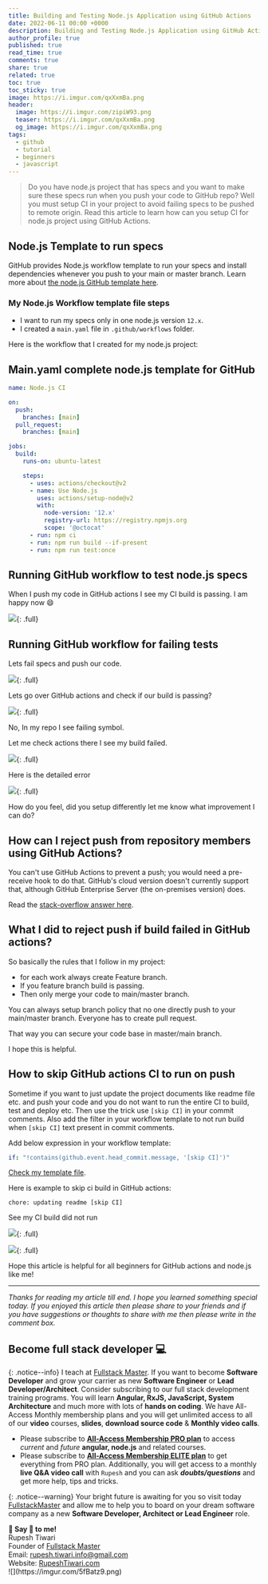 ```yaml
---
title: Building and Testing Node.js Application using GitHub Actions
date: 2022-06-11 00:00 +0000
description: Building and Testing Node.js Application using GitHub Actions
author_profile: true
published: true
read_time: true
comments: true
share: true
related: true
toc: true
toc_sticky: true
image: https://i.imgur.com/qxXxmBa.png
header:
  image: https://i.imgur.com/zipiW93.png
  teaser: https://i.imgur.com/qxXxmBa.png
  og_image: https://i.imgur.com/qxXxmBa.png
tags:
  - github
  - tutorial
  - beginners
  - javascript
---
```


> Do you have node.js project that has specs and you want to make sure these specs run when you push your code to GitHub repo? Well you must setup CI in your project to avoid failing specs to be pushed to remote origin. Read this article to learn how can you setup CI for node.js project using GitHub Actions.

## Node.js Template to run specs

GitHub provides Node.js workflow template to run your specs and install dependencies whenever you push to your main or master branch. Learn more about [the node.js GitHub template here](https://docs.github.com/en/actions/guides/building-and-testing-nodejs).

### My Node.js Workflow template file steps

- I want to run my specs only in one node.js version `12.x`.
- I created a `main.yaml` file in `.github/workflows` folder.

Here is the workflow that I created for my node.js project:

## Main.yaml complete node.js template for GitHub

```yaml
name: Node.js CI

on:
  push:
    branches: [main]
  pull_request:
    branches: [main]

jobs:
  build:
    runs-on: ubuntu-latest

    steps:
      - uses: actions/checkout@v2
      - name: Use Node.js
        uses: actions/setup-node@v2
        with:
          node-version: '12.x'
          registry-url: https://registry.npmjs.org
          scope: '@octocat'
      - run: npm ci
      - run: npm run build --if-present
      - run: npm run test:once
```

## Running GitHub workflow to test node.js specs

When I push my code in GitHub actions I see my CI build is passing. I am happy now 😄

![](https://i.imgur.com/EqzRNv2.png){: .full}

## Running GitHub workflow for failing tests

Lets fail specs and push our code.

![](https://i.imgur.com/62uxSSG.png){: .full}

Lets go over GitHub actions and check if our build is passing?

![](https://i.imgur.com/vkhha97.png){: .full}

No, In my repo I see failing symbol.

Let me check actions there I see my build failed.

![](https://i.imgur.com/LenaHeo.png){: .full}

Here is the detailed error

![](https://i.imgur.com/uPZ1UDw.png){: .full}

How do you feel, did you setup differently let me know what improvement I can do?

## How can I reject push from repository members using GitHub Actions?

You can't use GitHub Actions to prevent a push; you would need a pre-receive hook to do that. GitHub's cloud version doesn't currently support that, although GitHub Enterprise Server (the on-premises version) does.

Read the [stack-overflow answer here](https://stackoverflow.com/questions/57741805/how-can-i-reject-push-from-repository-members-using-github-actions).

## What I did to reject push if build failed in GitHub actions?

So basically the rules that I follow in my project:

- for each work always create Feature branch.
- If you feature branch build is passing.
- Then only merge your code to main/master branch.

You can always setup branch policy that no one directly push to your main/master branch. Everyone has to create pull request.

That way you can secure your code base in master/main branch.

I hope this is helpful.

## How to skip GitHub actions CI to run on push

Sometime if you want to just update the project documents like readme file etc. and push your code and you do not want to run the entire CI to build, test and deploy etc. Then use the trick use `[skip CI]` in your commit comments. Also add the filter in your workflow template to not run build when `[skip CI]` text present in commit comments. 

Add below expression in your workflow template:

```yaml
if: "!contains(github.event.head_commit.message, '[skip CI]')"
```

[Check my template file](https://github.com/rupeshtiwari/coding-examples-final-450-by-love-babbar/blob/main/.github/workflows/main.yaml).

Here is example to skip ci build in GitHub actions:

`chore: updating readme [skip CI]`

See my CI build did not run 

![](https://i.imgur.com/4SixDmE.png){: .full}

![](https://i.imgur.com/XT4wwvh.png){: .full}



Hope this article is helpful for all beginners for GitHub actions and node.js like me! 



---

_Thanks for reading my article till end. I hope you learned something special today. If you enjoyed this article then please share to your friends and if you have suggestions or thoughts to share with me then please write in the comment box._

## Become full stack developer 💻

{: .notice--info}
I teach at [Fullstack Master](https://www.fullstackmaster.net). If you want to become **Software Developer** and grow your carrier as new **Software Engineer** or **Lead Developer/Architect**. Consider subscribing to our full stack development training programs. You will learn **Angular, RxJS, JavaScript, System Architecture** and much more with lots of **hands on coding**. We have All-Access Monthly membership plans and you will get unlimited access to all of our **video** courses, **slides**, **download source code** & **Monthly video calls**.

- Please subscribe to **[All-Access Membership PRO plan](https://www.fullstackmaster.net/pro)** to access _current_ and _future_ **angular, node.js** and related courses.
- Please subscribe to **[All-Access Membership ELITE plan](https://www.fullstackmaster.net/elite)** to get everything from PRO plan. Additionally, you will get access to a monthly **live Q&A video call** with `Rupesh` and you can ask **_doubts/questions_** and get more help, tips and tricks.

{: .notice--warning}
Your bright future is awaiting for you so visit today [FullstackMaster](www.fullstackmaster.net) and allow me to help you to board on your dream software company as a new **Software Developer, Architect or Lead Engineer** role.

<div class="notice--success">
<strong>💖 Say 👋 to me!</strong>
<br>Rupesh Tiwari
<br>Founder of <a href="https://www.fullstackmaster.net">Fullstack Master </a>
<br>Email: <a href="mailto:rupesh.tiwari.info@gmail.com?subject=Hi">rupesh.tiwari.info@gmail.com</a>
<br>Website: <a href="https://www.rupeshtiwari.com">RupeshTiwari.com </a>
</div>
![](https://imgur.com/5fBatz9.png)
